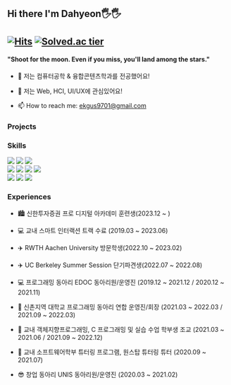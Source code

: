   
## Hi there I'm Dahyeon🖐🖐
[![Hits](https://hits.seeyoufarm.com/api/count/incr/badge.svg?url=https%3A%2F%2Fgithub.com%2Fekgus9701&count_bg=%23E71B8E&title_bg=%23555555&icon=&icon_color=%23E7E7E7&title=hits&edge_flat=false)](https://hits.seeyoufarm.com) [![Solved.ac tier](http://mazassumnida.wtf/api/mini/generate_badge?boj=ekgus9701)](https://solved.ac/ekgus9701)
---
#### "Shoot for the moon. Even if you miss, you'll land among the stars."

- 🏰 저는 컴퓨터공학 & 융합콘텐츠학과를 전공했어요!

- 🤩 저는 Web, HCI, UI/UX에 관심있어요! 

- 📫 How to reach me: ekgus9701@gmail.com

### Projects

### Skills
<div>
  <img src="https://img.shields.io/badge/c++-00599C?style=flat-square&logo=c%2B%2B&logoColor=white">
  <img src="https://img.shields.io/badge/-C%23-157700?style=flat-square&logo=Csharp&logoColor=white">
  <img src="https://img.shields.io/badge/unity-%23000000.svg?style=flat-square&logo=unity&logoColor=white"/>
  <br>
  <img src="https://img.shields.io/badge/html5-E34F26?style=flat-square&logo=html5&logoColor=white"> 
  <img src="https://img.shields.io/badge/css-1572B6?style=flat-square&logo=css3&logoColor=white"> 
  <img src="https://img.shields.io/badge/javascript-F7DF1E?style=flat-square&logo=javascript&logoColor=black"> 
  <img src="https://img.shields.io/badge/react-%23000000.svg?style=flat-square&logo=react&logoColor=61DAFB" />
  <br>
  <img src="https://img.shields.io/badge/GitHub-181717?style=flat-square&logo=github&logoColor=white"/>
  <img src="https://img.shields.io/badge/Figma-F24E1E?style=flat-square&logo=figma&logoColor=white"/>
<img src="https://img.shields.io/badge/Notion-000000?style=flat-square&logo=notion&logoColor=white"/>
</div>


### Experiences
- 🏙 신한투자증권 프로 디지털 아카데미 훈련생(2023.12 ~ )

- 💻 교내 스마트 인터랙션 트랙 수료 (2019.03 ~ 2023.06)

- ✈️ RWTH Aachen University 방문학생(2022.10 ~ 2023.02)

- ✈️ UC Berkeley Summer Session 단기파견생(2022.07 ~ 2022.08)

- 💻 프로그래밍 동아리 EDOC 동아리원/운영진 (2019.12 ~ 2021.12 / 2020.12 ~ 2021.11)

- 🌳 신촌지역 대학교 프로그래밍 동아리 연합 운영진/회장 (2021.03 ~ 2022.03 / 2021.09 ~ 2022.03)

- 📗 교내 객체지향프로그래밍, C 프로그래밍 및 실습 수업 학부생 조교 (2021.03 ~ 2021.06 / 2021.09 ~ 2022.12)

- 📗 교내 소프트웨어학부 튜터링 프로그램, 원스탑 튜터링 튜터 (2020.09 ~ 2021.07)

- 😎 창업 동아리 UNIS 동아리원/운영진 (2020.03 ~ 2021.02)

<!--[![Anurag's github stats](https://github-readme-stats.vercel.app/api?username=ekgus9701&theme=radical)](https://github.com/ekgus9701/github-readme-stats)

<!--
**ekgus9701/ekgus9701** is a ✨ _special_ ✨ repository because its `README.md` (this file) appears on your GitHub profile.
#### Interests

- 🌱 I’m currently learning `Algorithms`, ``.

- 📺 I'm into watching Netflix thesedays.

Here are some ideas to get you started:
- 📺 I'm into ... thesedays.
-🔭 I’m currently working on 
-🌱 I’m currently learning 
- 👯 I’m looking to collaborate on ...
- 🤔 I’m looking for help with ...
- 💬 Ask me about ...
- 📫 How to reach me: ...
- 😄 Pronouns: ...
- ⚡ Fun fact: ...
-->
